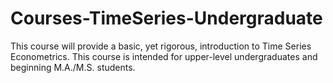 # Courses-TimeSeries-Undergraduate
This course will provide a basic, yet rigorous, introduction to Time Series Econometrics. This course is intended for upper-level undergraduates and beginning M.A./M.S. students.

